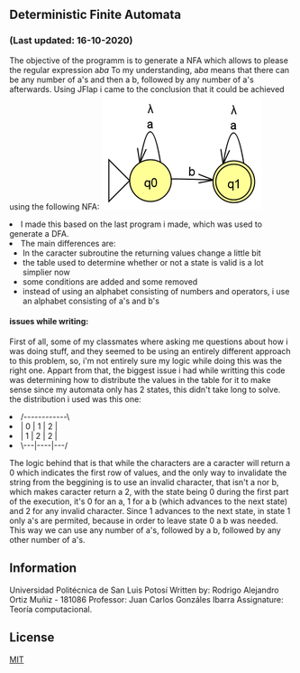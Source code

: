 ## Deterministic Finite Automata
### (Last updated: 16-10-2020)
The objective of the programm is to generate a NFA which allows to please the regular expression a*ba*
To my understanding, a*ba* means that there can be any number of a's and then a b, followed by any number of a's afterwards.
Using JFlap i came to the conclusion that it could be achieved using the following NFA:
<img src="image.PNG" alt="NFA for a*ba*">
 
  <li>I made this based on the last program i made, which was used to generate a DFA.</li>
  <li>The main differences are: 
	<ul> 	<li>In the caracter subroutine the returning values change a little bit</li>
		<li> the table used to determine whether or not a state is valid is a lot simplier now</li>
		<li> some conditions are added and some removed</li>
		<li> instead of using an alphabet consisting of numbers and operators, i use an alphabet consisting of a's and b's</li>
	</ul>
  </li>  
  

#### issues while writing:

First of all, some of my classmates where asking me questions about how i was doing stuff, and they seemed to be using an entirely different approach to this problem, so, i'm not entirely sure my logic while doing this was the right one.
Appart from that, the biggest issue i had while writting this code was determining how to distribute the values in the table for it to make sense 
since my automata only has 2 states, this didn't take long to solve.
the distribution i used was this one:
<li>/------------\
<li>| 0 | 1  | 2 |
<li>| 1 | 2  | 2 |
<li>\---|----|---/

The logic behind that is that while the characters are a caracter will return a 0 which indicates the first row of values,
and the only way to invalidate the string from the beggining is to use an invalid character, that isn't a nor b, which makes caracter return a 2, with the state being 0 during the first part of the execution, it's 0 for an a, 1 for a b (which advances to the next state) and 2 for any invalid character.
Since 1 advances to the next state, in state 1 only a's are permited, because in order to leave state 0 a b was needed. This way we can use any number of a's, followed by a b, followed by any other number of a's.



## Information

Universidad Politécnica de San Luis Potosí
Written by: Rodrigo Alejandro Ortiz Muñiz - 181086
Professor: Juan Carlos Gonzáles Ibarra
Assignature: Teoría computacional.


## License
[MIT](https://choosealicense.com/licenses/mit/)
